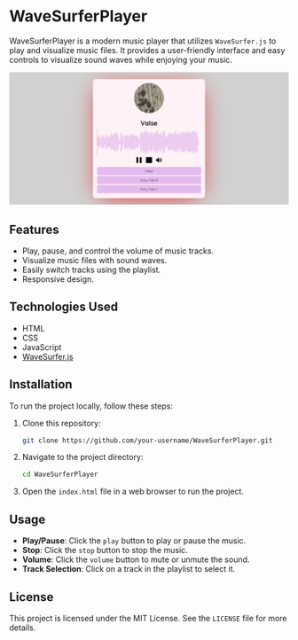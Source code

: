# WaveSurferPlayer

WaveSurferPlayer is a modern music player that utilizes `WaveSurfer.js` to play and visualize music files. It provides a user-friendly interface and easy controls to visualize sound waves while enjoying your music.

![WaveSurferPlayer](https://github.com/Enesbasduvar/WaveSurferPlayer/blob/main/assets/img.PNG)

## Features

- Play, pause, and control the volume of music tracks.
- Visualize music files with sound waves.
- Easily switch tracks using the playlist.
- Responsive design.

## Technologies Used

- HTML
- CSS
- JavaScript
- [WaveSurfer.js](https://wavesurfer-js.org/)

## Installation

To run the project locally, follow these steps:

1. Clone this repository:
    ```bash
    git clone https://github.com/your-username/WaveSurferPlayer.git
    ```

2. Navigate to the project directory:
    ```bash
    cd WaveSurferPlayer
    ```

3. Open the `index.html` file in a web browser to run the project.

## Usage

- **Play/Pause**: Click the `play` button to play or pause the music.
- **Stop**: Click the `stop` button to stop the music.
- **Volume**: Click the `volume` button to mute or unmute the sound.
- **Track Selection**: Click on a track in the playlist to select it.


## License

This project is licensed under the MIT License. See the `LICENSE` file for more details.
